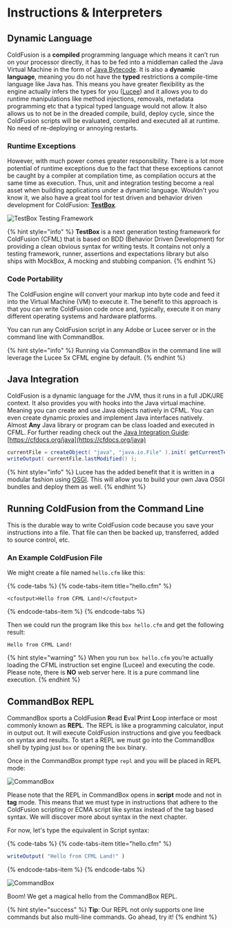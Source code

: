 # Instructions & Interpreters

## Dynamic Language

ColdFusion is a **compiled** programming language which means it can’t run on your processor directly, it has to be fed into a middleman called the Java Virtual Machine in the form of [Java Bytecode](https://en.wikipedia.org/wiki/Java_bytecode). It is also a **dynamic language**, meaning you do not have the **typed** restrictions a compile-time language like Java has. This means you have greater flexibility as the engine actually infers the types for you \([Lucee](https://lucee.org/)\) and it allows you to do runtime manipulations like method injections, removals, metadata programming etc that a typical typed language would not allow. It also allows us to not be in the dreaded compile, build, deploy cycle, since the ColdFusion scripts will be evaluated, compiled and executed all at runtime. No need of re-deploying or annoying restarts.

### Runtime Exceptions

However, with much power comes greater responsibility. There is a lot more potential of runtime exceptions due to the fact that these exceptions cannot be caught by a compiler at compilation time, as compilation occurs at the same time as execution. Thus, unit and integration testing become a real asset when building applications under a dynamic language.  Wouldn't you know it, we also have a great tool for test driven and behavior driven development for ColdFusion: [**TestBox**](https://testbox.ortusbooks.com/).

![TestBox Testing Framework](../.gitbook/assets/testbox-logo.png)

{% hint style="info" %}
**TestBox** is a next generation testing framework for ColdFusion \(CFML\) that is based on BDD \(Behavior Driven Development\) for providing a clean obvious syntax for writing tests. It contains not only a testing framework, runner, assertions and expectations library but also ships with MockBox, A mocking and stubbing companion. 
{% endhint %}

### Code Portability

The ColdFusion engine will convert your markup into byte code and feed it into the Virtual Machine \(VM\) to execute it. The benefit to this approach is that you can write ColdFusion code once and, typically, execute it on many different operating systems and hardware platforms.

You can run any ColdFusion script in any Adobe or Lucee server or in the command line with CommandBox.

{% hint style="info" %}
Running via CommandBox in the command line will leverage the Lucee 5x CFML engine by default.
{% endhint %}

## Java Integration

ColdFusion is a dynamic language for the JVM, thus it runs in a full JDK/JRE context. It also provides you with hooks into the Java virtual machine. Meaning you can create and use Java objects natively in CFML. You can even create dynamic proxies and implement Java interfaces natively. Almost **Any** Java library or program can be class loaded and executed in CFML. For further reading check out the [Java Integration Guide](https://cfdocs.org/java): [https://cfdocs.org/java](https://cfdocs.org/java)



```java
currentFile = createObject( "java", "java.io.File" ).init( getCurrentTemplatePath() );
writeOutput( currentFile.lastModified() );
```



{% hint style="info" %}
Lucee has the added benefit that it is written in a modular fashion using [OSGI](https://www.osgi.org/developer/architecture/).  This will allow you to build your own Java OSGI bundles and deploy them as well.
{% endhint %}

## Running ColdFusion from the Command Line

This is the durable way to write ColdFusion code because you save your instructions into a file. That file can then be backed up, transferred, added to source control, etc.

### An Example ColdFusion File

We might create a file named `hello.cfm` like this:

{% code-tabs %}
{% code-tabs-item title="hello.cfm" %}
```markup
<cfoutput>Hello from CFML Land!</cfoutput>
```
{% endcode-tabs-item %}
{% endcode-tabs %}

Then we could run the program like this `box hello.cfm` and get the following result:

```text
Hello from CFML Land!
```

{% hint style="warning" %}
When you run `box hello.cfm` you’re actually loading the CFML instruction set engine \(Lucee\) and executing the code. Please note, there is **NO** web server here. It is a pure command line execution.
{% endhint %}

## CommandBox REPL

CommandBox sports a ColdFusion **R**ead **E**val **P**rint **L**oop interface or most commonly known as **REPL**. The REPL is like a programming calculator, input in output out. It will execute ColdFusion instructions and give you feedback on syntax and results. To start a REPL we must go into the CommandBox shell by typing just `box` or opening the `box` binary.

Once in the CommandBox prompt type `repl` and you will be placed in REPL mode:

![CommandBox](../.gitbook/assets/repl.png)

Please note that the REPL in CommandBox opens in **script** mode and not in **tag** mode. This means that we must type in instructions that adhere to the ColdFusion scripting or ECMA script like syntax instead of the tag based syntax. We will discover more about syntax in the next chapter.

For now, let's type the equivalent in Script syntax:

{% code-tabs %}
{% code-tabs-item title="hello.cfm" %}
```javascript
writeOutput( "Hello from CFML Land!" )
```
{% endcode-tabs-item %}
{% endcode-tabs %}

![CommandBox](../.gitbook/assets/repl-hello.png)

Boom! We get a magical hello from the CommandBox REPL.

{% hint style="success" %}
**Tip**: Our REPL not only supports one line commands but also multi-line commands. Go ahead, try it!
{% endhint %}

